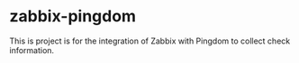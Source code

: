 # zabbix-pingdom
This is project is for the integration of Zabbix with Pingdom to collect check information.
